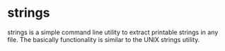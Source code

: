 strings
=======

strings is a simple command line utility to extract printable strings in any file. The basically functionality is similar to the UNIX strings utility.
